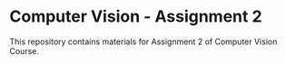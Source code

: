 # Computer Vision - Assignment 2

This repository contains materials for Assignment 2 of Computer Vision Course.

